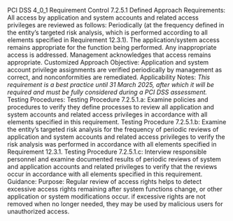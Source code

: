 PCI DSS 4_0_1 Requirement Control 7.2.5.1 Defined Approach Requirements: All access by application and system accounts and related access privileges are reviewed as follows: Periodically (at the frequency defined in the entity’s targeted risk analysis, which is performed according to all elements specified in Requirement 12.3.1). The application/system access remains appropriate for the function being performed. Any inappropriate access is addressed. Management acknowledges that access remains appropriate. Customized Approach Objective: Application and system account privilege assignments are verified periodically by management as correct, and nonconformities are remediated. Applicability Notes: _This requirement is a best practice until 31 March_ _2025, after which it will be required and must be_ _fully considered during a PCI DSS assessment._ Testing Procedures: Testing Procedure 7.2.5.1.a: Examine policies and procedures to verify they define processes to review all application and system accounts and related access privileges in accordance with all elements specified in this requirement. Testing Procedure 7.2.5.1.b: Examine the entity’s targeted risk analysis for the frequency of periodic reviews of application and system accounts and related access privileges to verify the risk analysis was performed in accordance with all elements specified in Requirement 12.3.1. Testing Procedure 7.2.5.1.c: Interview responsible personnel and examine documented results of periodic reviews of system and application accounts and related privileges to verify that the reviews occur in accordance with all elements specified in this requirement. Guidance: Purpose: Regular review of access rights helps to detect excessive access rights remaining after system functions change, or other application or system modifications occur. if excessive rights are not removed when no longer needed, they may be used by malicious users for unauthorized access.